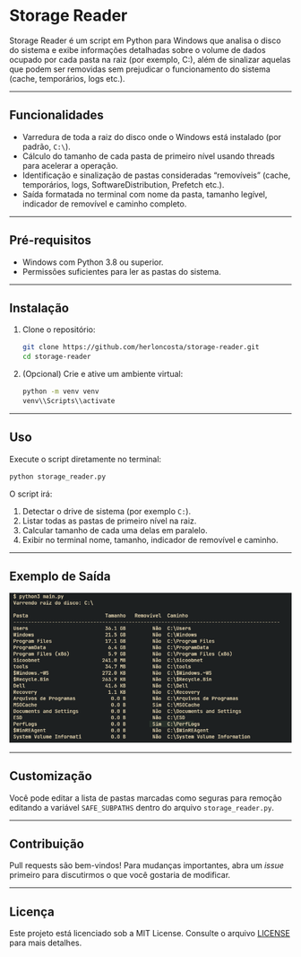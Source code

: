 # Storage Reader

Storage Reader é um script em Python para Windows que analisa o disco do sistema e exibe informações detalhadas sobre o volume de dados ocupado por cada pasta na raiz (por exemplo, C:), além de sinalizar aquelas que podem ser removidas sem prejudicar o funcionamento do sistema (cache, temporários, logs etc.).

---

## Funcionalidades

- Varredura de toda a raiz do disco onde o Windows está instalado (por padrão, `C:\`).
- Cálculo do tamanho de cada pasta de primeiro nível usando threads para acelerar a operação.
- Identificação e sinalização de pastas consideradas “removíveis” (cache, temporários, logs, SoftwareDistribution, Prefetch etc.).
- Saída formatada no terminal com nome da pasta, tamanho legível, indicador de removível e caminho completo.

---

## Pré-requisitos

- Windows com Python 3.8 ou superior.
- Permissões suficientes para ler as pastas do sistema.

---

## Instalação

1. Clone o repositório:

   ```bash
   git clone https://github.com/herloncosta/storage-reader.git
   cd storage-reader
   ```

2. (Opcional) Crie e ative um ambiente virtual:

   ```bash
   python -m venv venv
   venv\\Scripts\\activate
   ```

---

## Uso

Execute o script diretamente no terminal:

```bash
python storage_reader.py
```

O script irá:

1. Detectar o drive de sistema (por exemplo `C:`).
2. Listar todas as pastas de primeiro nível na raiz.
3. Calcular tamanho de cada uma delas em paralelo.
4. Exibir no terminal nome, tamanho, indicador de removível e caminho.

---

## Exemplo de Saída

![Output Screenshot](./example.png)

---

## Customização

Você pode editar a lista de pastas marcadas como seguras para remoção editando a variável `SAFE_SUBPATHS` dentro do arquivo `storage_reader.py`.

---

## Contribuição

Pull requests são bem-vindos! Para mudanças importantes, abra um _issue_ primeiro para discutirmos o que você gostaria de modificar.

---

## Licença

Este projeto está licenciado sob a MIT License. Consulte o arquivo [LICENSE](./LICENCE) para mais detalhes.
